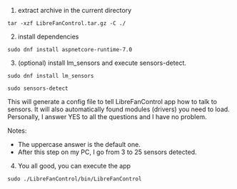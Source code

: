 1. extract archive in the current directory
```
tar -xzf LibreFanControl.tar.gz -C ./
```
2. install dependencies
```
sudo dnf install aspnetcore-runtime-7.0
```

3. (optional) install lm_sensors and execute sensors-detect.
```
sudo dnf install lm_sensors
```
```
sudo sensors-detect
```
This will generate a config file to tell LibreFanControl app how to talk to sensors.
It will also automatically found modules (drivers) you need to load.
Personally, I answer YES to all the questions and I have no problem.

Notes: 
- The uppercase answer is the default one.
- After this step on my PC, I go from 3 to 25 sensors detected.

4. You all good, you can execute the app
```
sudo ./LibreFanControl/bin/LibreFanControl
```
